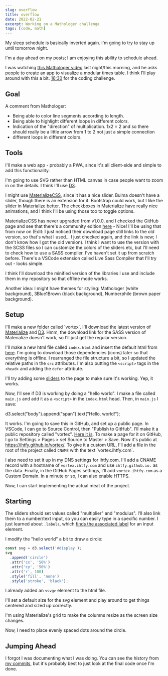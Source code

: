 ```yaml
---
slug: overflow
title: overflow
date: 2022-02-21
excerpt: Working on a Mathologer challenge
tags: [code, math]
---
```


<script>
  import CodeBlock from "$lib/components/blog/code-block.svelte";
</script>

My sleep schedule is basically inverted again. I'm going to try to stay up until tomorrow night.

I'm a day ahead on my posts; I am enjoying this ability to schedule ahead.

I was watching [this Mathologer video](https://youtu.be/6ZrO90AI0c8) last night/this morning, and he asks people to create an app to visualize a modular times table. I think I'll play around with this a bit. [16:30](https://youtu.be/6ZrO90AI0c8?t=991) for the coding challenge.

## Goal

A comment from Mathologer:

- Being able to color line segments according to length.
- Being able to highlight different loops in different colors.
- Indication of the "direction" of multiplication. 1x2 = 2 and so there should really be a little arrow from 1 to 2 not just a simple connection
- different loops in different colors.

## Tools

I'll make a web app - probably a PWA, since it's all client-side and simple to add this functionality.

I'm going to use SVG rather than HTML canvas in case people want to zoom in on the details. I think I'll use [D3](https://d3js.org/).

I might use [MaterializeCSS](https://materializecss.com/), since it has a nice slider. Bulma doesn't have a slider, though there is an extension for it. Bootstrap could work, but I like the slider in Materialize better. The checkboxes in Materialize have really nice animations, and I think I'll be using those too to toggle options.

MaterializeCSS has never upgraded from v1.0.0, and I checked the GitHub page and see that there's a community edition [here](https://github.com/materializecss/materialize) - Nice! I'll be using that from now on (Edit: I just noticed their download page still links to the old version, so that's what I used... I just checked again, and the link is new; I don't know how I got the old version). I think I want to use the version with the SCSS files so I can customize the colors of the sliders etc, but I'll need to check how to use a SASS compiler. I've haven't set it up from scratch before. There's a VSCode extension called Live Sass Compiler that I'll try out - looks simple.

I think I'll download the minified version of the libraries I use and include them in my repository so that offline mode works.

Another idea: I might have themes for styling: Mathologer (white background), 3Blue1Brown (black background), Numberphile (brown paper background).

## Setup

I'll make a new folder called \`vortex\`. I'll download the latest version of [Materialize](https://materializecss.github.io/materialize/getting-started.html) and [D3](https://d3js.org/). Hmm, the download link for the SASS version of Materialize doesn't work, so I'll just get the regular version.

I'll make a new html file called `index.html` and insert the default html from [here](https://materializecss.github.io/materialize/getting-started.html#setup). I'm going to download those dependencies (icons) later so that everything is offline. I rearranged the file structure a bit, so I updated the relative paths in the `src` attributes. I'm also putting the `<script>` tags in the `<head>` and adding the `defer` attribute.

I'll try adding some [sliders](https://materializecss.github.io/materialize/range.html) to the page to make sure it's working. Yep, it works.

Now, I'll see if D3 is working by doing a "hello world". I make a file called `main.js` and add it as a `<script>` in the `index.html` head. Then, in `main.js` I save:

d3.select("body").append("span").text("Hello, world!");

It works. I'm going to save this in GitHub, and set up a public page. In VSCode, I can go to Source Control, then "Publish to GitHub". I'll make it a public repository called "vortex". [Here it is](https://github.com/IHTFY/vortex). To make a page for it on GitHub, I go to Settings > Pages > set Source to Master > Save. Now it's public at https://ihtfy.github.io/vortex/. To give it a custom URL, I'll add a file in the root of the project called `CNAME` with the text \`vortex.ihtfy.com\`.

I also need to set it up in my DNS settings for ihtfy.com. I'll add a CNAME record with a hostname of `vortex.ihtfy.com` and use `ihtfy.github.io.` as the data. Finally, in the GitHub Pages settings, I'll add `vortex.ihtfy.com` as a Custom Domain. In a minute or so, I can also enable HTTPS.

Now, I can start implementing the actual meat of the project.

## Starting

The sliders should set values called "multiplier" and "modulus". I'll also link them to a number/text input, so you can easily type in a specific number. I just learned about `.labels`, which [finds the associated label](https://developer.mozilla.org/en-US/docs/Web/API/HTMLInputElement/labels) for an input element.

I modify the "hello world" a bit to draw a circle:

<CodeBlock lang="javascript" filename="main.js">

```javascript
const svg = d3.select('#display');
svg
  .append('circle')
  .attr('cx', '50%')
  .attr('cy', '50%')
  .attr('r', 100)
  .style('fill', 'none')
  .style('stroke', 'black');
```

</CodeBlock>

I already added an `<svg>` element to the html file.

I'll set a default size for the svg element and play around to get things centered and sized up correctly.

I'm using Materialize's grid to make the columns resize as the screen size changes.

Now, I need to place evenly spaced dots around the circle.

## Jumping Ahead

I forgot I was documenting what I was doing. You can see the history from [my commits](https://github.com/IHTFY/vortex/commits/master), but it's probably best to just look at the final code once I'm done.
